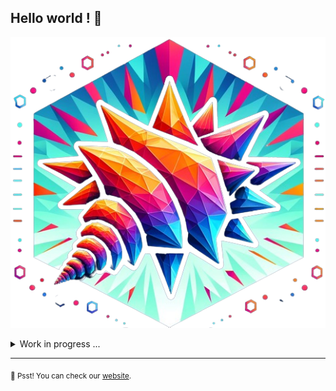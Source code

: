 ## Hello world ! 👋

![{e}conus logo](https://raw.githubusercontent.com/e-Conus/common/main/logo.png)

<details> 
	<summary>Work in progress ...</summary>
	<br>
	<ul>
	 <li>Public Website</li>
   <li>Private demo for early adopter</li>
	</ul>
</details>

---

<sub>🤫 Psst! You can check our [website](https://www.econus.be/).</sub>
